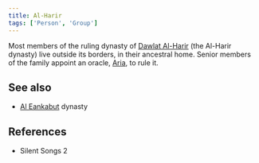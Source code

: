 ```yaml
---
title: Al-Harir
tags: ['Person', 'Group']
---
```

Most members of the ruling dynasty of [Dawlat Al-Harir](/_wiki/dawlat-al-harir.md) (the Al-Harir dynasty) live outside its borders, in their ancestral home. Senior members of the family appoint an oracle, [Aria](/_wiki/aria.md), to rule it.

## See also
- [Al Eankabut](/_wiki/al-eankabut.md) dynasty

## References
- Silent Songs 2
